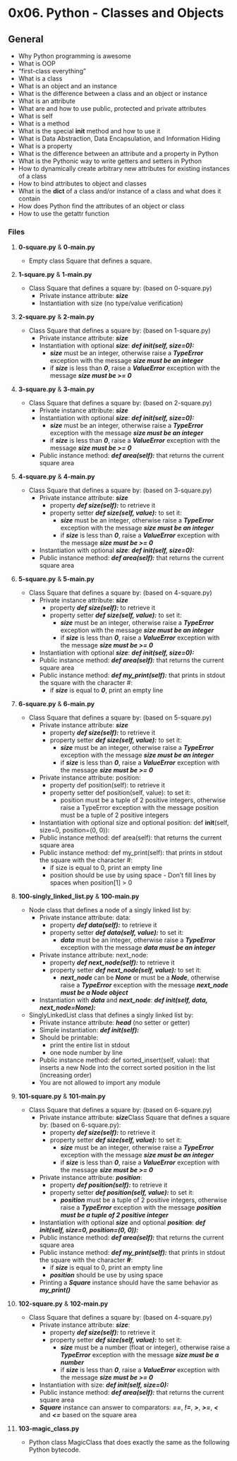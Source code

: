 # 0x06. Python - Classes and Objects

## General
   - Why Python programming is awesome
   - What is OOP
   - “first-class everything”
   - What is a class
   - What is an object and an instance
   - What is the difference between a class and an object or instance
   - What is an attribute
   - What are and how to use public, protected and private attributes
   - What is self
   - What is a method
   - What is the special __init__ method and how to use it
   - What is Data Abstraction, Data Encapsulation, and Information Hiding
   - What is a property
   - What is the difference between an attribute and a property in Python
   - What is the Pythonic way to write getters and setters in Python
   - How to dynamically create arbitrary new attributes for existing instances of a class
   - How to bind attributes to object and classes
   - What is the __dict__ of a class and/or instance of a class and what does it contain
   - How does Python find the attributes of an object or class
   - How to use the getattr function

### Files

1. **0-square.py** & **0-main.py**
   - Empty class Square that defines a square.

2. **1-square.py** & **1-main.py**
   - Class Square that defines a square by: (based on 0-square.py)
     - Private instance attribute: ***size***
     - Instantiation with size (no type/value verification)

3. **2-square.py** & **2-main.py**
   - Class Square that defines a square by: (based on 1-square.py)
     - Private instance attribute: ***size***
     - Instantiation with optional ***size***: ***def __init__(self, size=0):***
       - ***size*** must be an integer, otherwise raise a ***TypeError*** exception with the message ***size must be an integer***
       - if ***size*** is less than ***0***, raise a ***ValueError*** exception with the message ***size must be >= 0***

4. **3-square.py** & **3-main.py**
   - Class Square that defines a square by: (based on 2-square.py)
     - Private instance attribute: ***size***
     - Instantiation with optional ***size***: ***def __init__(self, size=0):***
       - ***size*** must be an integer, otherwise raise a ***TypeError*** exception with the message ***size must be an integer***
       - if ***size*** is less than ***0***, raise a ***ValueError*** exception with the message ***size must be >= 0***
     - Public instance method: ***def area(self):*** that returns the current square area

5. **4-square.py** & **4-main.py**
   - Class Square that defines a square by: (based on 3-square.py)
     - Private instance attribute: ***size***
       - property ***def size(self):*** to retrieve it
       - property setter ***def size(self, value):*** to set it:
         - ***size*** must be an integer, otherwise raise a ***TypeError*** exception with the message ***size must be an integer***
         - if ***size*** is less than ***0***, raise a ***ValueError*** exception with the message ***size must be >= 0***
     - Instantiation with optional ***size***: ***def __init__(self, size=0):***
     - Public instance method: ***def area(self):*** that returns the current square area 

6. **5-square.py** & **5-main.py**
   - Class Square that defines a square by: (based on 4-square.py)
     - Private instance attribute: ***size***
       - property ***def size(self):*** to retrieve it
       - property setter ***def size(self, value):*** to set it:
         - ***size*** must be an integer, otherwise raise a ***TypeError*** exception with the message ***size must be an integer***
         - if ***size*** is less than ***0***, raise a ***ValueError*** exception with the message ***size must be >= 0***
     - Instantiation with optional ***size***: ***def __init__(self, size=0):***
     - Public instance method: ***def area(self):*** that returns the current square area
     - Public instance method: ***def my_print(self):*** that prints in stdout the square with the character #:
       - if ***size*** is equal to ***0***, print an empty line

7. **6-square.py** & **6-main.py**
   - Class Square that defines a square by: (based on 5-square.py)
     - Private instance attribute: ***size***
       - property ***def size(self):*** to retrieve it
       - property setter ***def size(self, value):*** to set it:
         - ***size*** must be an integer, otherwise raise a ***TypeError*** exception with the message ***size must be an integer***
         - if ***size*** is less than ***0***, raise a ***ValueError*** exception with the message ***size must be >= 0***
     - Private instance attribute: position:
       - property def position(self): to retrieve it
       - property setter def position(self, value): to set it:
         - position must be a tuple of 2 positive integers, otherwise raise a TypeError exception with the message position must be a tuple of 2 positive integers
     - Instantiation with optional size and optional position: def __init__(self, size=0, position=(0, 0)):
     - Public instance method: def area(self): that returns the current square area
     - Public instance method: def my_print(self): that prints in stdout the square with the character #:
       - if size is equal to 0, print an empty line
       - position should be use by using space - Don’t fill lines by spaces when position[1] > 0

8. **100-singly_linked_list.py** & **100-main.py**
   - Node class that defines a node of a singly linked list by:
     - Private instance attribute: data:
       - property ***def data(self):*** to retrieve it
       - property setter ***def data(self, value):*** to set it:
         - ***data*** must be an integer, otherwise raise a ***TypeError*** exception with the message ***data must be an integer***
     - Private instance attribute: next_node:
       - property ***def next_node(self):*** to retrieve it
       - property setter ***def next_node(self, value):*** to set it:
         - ***next_node*** can be ***None*** or must be a ***Node***, otherwise raise a ***TypeError*** exception with the message ***next_node must be a Node object***
     - Instantiation with ***data*** and ***next_node***: ***def __init__(self, data, next_node=None):***
   - SinglyLinkedList class that defines a singly linked list by:
     - Private instance attribute: ***head*** (no setter or getter)
     - Simple instantiation: ***def __init__(self):***
     - Should be printable:
       - print the entire list in stdout
       - one node number by line
     - Public instance method: def sorted_insert(self, value): that inserts a new Node into the correct sorted position in the list (increasing order)
     - You are not allowed to import any module

8. **101-square.py** & **101-main.py**
   - Class Square that defines a square by: (based on 6-square.py)
     - Private instance attribute: ***size***Class Square that defines a square by: (based on 6-square.py):
       - property ***def size(self):*** to retrieve it
       - property setter ***def size(self, value):*** to set it:
         - ***size*** must be an integer, otherwise raise a ***TypeError*** exception with the message ***size must be an integer***
         - if ***size*** is less than ***0***, raise a ***ValueError*** exception with the message ***size must be >= 0***
     - Private instance attribute: ***position***:
       - property ***def position(self):*** to retrieve it
       - property setter ***def position(self, value):*** to set it:
         - ***position*** must be a tuple of 2 positive integers, otherwise raise a ***TypeError*** exception with the message ***position must be a tuple of 2 positive integer***
     - Instantiation with optional ***size*** and optional ***position***: ***def __init__(self, size=0, position=(0, 0)):***
     - Public instance method: ***def area(self):*** that returns the current square area
     - Public instance method: ***def my_print(self):*** that prints in stdout the square with the character ***#***:
       - if ***size*** is equal to 0, print an empty line
       - ***position*** should be use by using space
     - Printing a ***Square*** instance should have the same behavior as ***my_print()***

9. **102-square.py** & **102-main.py**
   - Class Square that defines a square by: (based on 4-square.py)
     - Private instance attribute: ***size***:
       - property ***def size(self):*** to retrieve it
       - property setter ***def size(self, value):*** to set it:
         - ***size*** must be a number (float or integer), otherwise raise a ***TypeError*** exception with the message ***size must be a number***
         - if ***size*** is less than ***0***, raise a ***ValueError*** exception with the message ***size must be >= 0***
     - Instantiation with size: ***def __init__(self, size=0):***
     - Public instance method: ***def area(self):*** that returns the current square area
     - ***Square*** instance can answer to comparators: ***==***, ***!=***, ***>***, ***>=***, ***<*** and ***<=*** based on the square area

10. **103-magic_class.py**
    -  Python class MagicClass that does exactly the same as the following Python bytecode.

